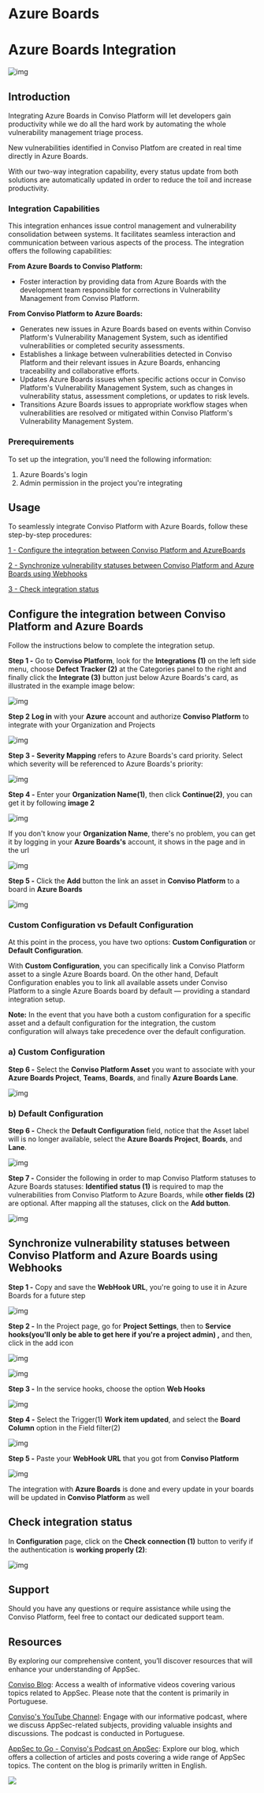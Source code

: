 # Azure Boards

# Azure Boards Integration

<div style={{textAlign: 'center'}}>

![img](../../static/img/azure-boards/integration-azureboards.png)

</div>



## Introduction[​](https://docs.convisoappsec.com/integrations/azure_boards/#introduction)

Integrating Azure Boards in Conviso Platform will let developers gain productivity while we do all the hard work by automating the whole vulnerability management triage process.

New vulnerabilities identified in Conviso Platfom are created in real time directly in Azure Boards.

With our two-way integration capability, every status update from both solutions are automatically updated in order to reduce the toil and increase productivity.

### Integration Capabilities[​](https://docs.convisoappsec.com/integrations/azure-#integration-capabilities)

This integration enhances issue control management and vulnerability consolidation between systems. It facilitates seamless interaction and communication between various aspects of the process. The integration offers the following capabilities:

**From Azure Boards to Conviso Platform:**

*   Foster interaction by providing data from Azure Boards with the development team responsible for corrections in Vulnerability Management from Conviso Platform.

**From Conviso Platform to Azure Boards:**

*   Generates new issues in Azure Boards based on events within Conviso Platform's Vulnerability Management System, such as identified vulnerabilities or completed security assessments.
*   Establishes a linkage between vulnerabilities detected in Conviso Platform and their relevant issues in Azure Boards, enhancing traceability and collaborative efforts.
*   Updates Azure Boards issues when specific actions occur in Conviso Platform's Vulnerability Management System, such as changes in vulnerability status, assessment completions, or updates to risk levels.
*   Transitions Azure Boards issues to appropriate workflow stages when vulnerabilities are resolved or mitigated within Conviso Platform's Vulnerability Management System.



### Prerequirements[​](https://docs.convisoappsec.com/integrations/azure_boards#prerequirements)

To set up the integration, you'll need the following information:

1. Azure Boards's login
2. Admin permission in the project you're integrating



## Usage[​](https://docs.convisoappsec.com/integrations/azure_boards#usage)

To seamlessly integrate Conviso Platform with Azure Boards, follow these step-by-step procedures:

[1 - Configure the integration between Conviso Platform and AzureBoards](#configure-the-integration-between-conviso-platform-and-azure-boards)

[2 - Synchronize vulnerability statuses between Conviso Platform and Azure Boards using Webhooks](#synchronize-vulnerability-statuses-between-conviso-platform-and-azure-boards-using-webhooks)

[3 - Check integration status](#check-integration-status)

## Configure the integration between Conviso Platform and Azure Boards

Follow the instructions below to complete the integration setup.

**Step 1 -** Go to **Conviso Platform**, look for the **Integrations (1)** on the left side menu, choose **Defect Tracker (2)** at the Categories panel to the right and finally click the **Integrate (3)** button just below Azure Boards's card, as illustrated in the example image below:



<div style={{textAlign: 'center'}}>

![img](../../static/img/azure-boards/integration-page-azure.png)

</div>



**Step 2** **Log in** with your **Azure** account and authorize **Conviso Platform** to integrate with your Organization and Projects



<div style={{textAlign: 'center'}}>

![img](../../static/img/azure-boards/login.png)

</div>



**Step 3 -** **Severity Mapping** refers to Azure Boards's card priority. Select which severity will be referenced to Azure Boards's priority:



<div style={{textAlign: 'center'}}>

![img](../../static/img/azure-boards/severity-mapping.png)

</div>



**Step 4 -** Enter your **Organization Name(1)**, then click **Continue(2)**, you can get it by following **image 2**

<div style={{textAlign: 'center'}}>

![img](../../static/img/azure-boards/azure-boards-credentials.png)

</div>



If you don't know your **Organization Name**, there's no problem, you can get it by logging in your **Azure Boards's** account, it shows in the page and in the url

<div style={{textAlign: 'center'}}>

![img](../../static/img/azure-boards/azure-organization.png)

</div>


**Step 5 -** Click the **Add** button the link an asset in **Conviso Platform** to a board in **Azure Boards**

<div style={{textAlign: 'center'}}>

![img](../../static/img/azure-boards/azure-add.png)

</div>

### Custom Configuration vs Default Configuration
At this point in the process, you have two options: **Custom Configuration** or **Default Configuration**.

With **Custom Configuration**, you can specifically link a Conviso Platform asset to a single Azure Boards board. On the other hand, Default Configuration enables you to link all available assets under Conviso Platform to a single Azure Boards board by default — providing a standard integration setup.

**Note:** In the event that you have both a custom configuration for a specific asset and a default configuration for the integration, the custom configuration will always take precedence over the default configuration.

### a) Custom Configuration


**Step 6 -** Select the **Conviso Platform Asset** you want to associate with your **Azure Boards Project**, **Teams**, **Boards**, and finally **Azure Boards Lane**.

<div style={{textAlign: 'center'}}>

![img](../../static/img/azure-boards/azure-add-config.png)

</div>

### b) Default Configuration

**Step 6 -** Check the **Default Configuration** field, notice that the Asset label will is no longer available, select the **Azure Boards Project**, **Boards**, and **Lane**.  

<div style={{textAlign: 'center'}}>

![img](../../static/img/azure-boards/default-config.png)

</div>

**Step 7 -** Consider the following in order to map Conviso Platform statuses to Azure Boards statuses: **Identified status (1)** is required to map the vulnerabilities from Conviso Platform to Azure Boards, while **other fields (2)** are optional. After mapping all the statuses, click on the **Add button**.

<div style={{textAlign: 'center'}}>

![img](../../static/img/azure-boards/status-mapping.png)

</div>

## Synchronize vulnerability statuses between Conviso Platform and Azure Boards using Webhooks

**Step 1 -** Copy and save the **WebHook URL**, you're going to use it in Azure Boards for a future step

<div style={{textAlign: 'center'}}>

![img](../../static/img/azure-boards/cp-configuration.png)

</div>

**Step 2 -** In the Project page, go for **Project Settings**, then to **Service hooks(you'll only be able to get here if you're a project admin) ,** and then, click in the add icon

<div style={{textAlign: 'center'}}>

![img](../../static/img/azure-boards/azure-screen.png)

</div>

<div style={{textAlign: 'center'}}>

![img](../../static/img/azure-boards/azure-service-hooks.png)

</div>

**Step 3 -** In the service hooks, choose the option **Web Hooks**

<div style={{textAlign: 'center'}}>

![img](../../static/img/azure-boards/web-hooks-azure.png)

</div>

**Step 4 -** Select the Trigger(1) **Work item updated**, and select the **Board Column** option in the Field filter(2)

<div style={{textAlign: 'center'}}>

![img](../../static/img/azure-boards/state-azure.png)

</div>

**Step 5 -** Paste your **WebHook URL** that you got from **Conviso Platform**

<div style={{textAlign: 'center'}}>

![img](../../static/img/azure-boards/azure-url.png)

</div>

The integration with **Azure Boards** is done and every update in your boards will be updated in **Conviso Platform** as well

## Check integration status

In **Configuration** page, click on the **Check connection (1)** button to verify if the authentication is **working properly (2)**:

<div style={{textAlign: 'center'}}>

![img](../../static/img/azure-boards/check-connection.png)

</div>

## Support[​](https://docs.convisoappsec.com/integrations/azure_boards#support)

Should you have any questions or require assistance while using the Conviso Platform, feel free to contact our dedicated support team.

## Resources[​](https://docs.convisoappsec.com/integrations/azure_boards#resources)

By exploring our comprehensive content, you’ll discover resources that will enhance your understanding of AppSec.

[Conviso Blog](https://bit.ly/3JtXM8A): Access a wealth of informative videos covering various topics related to AppSec. Please note that the content is primarily in Portuguese.

[Conviso's YouTube Channel](https://www.youtube.com/@convisoappsec): Engage with our informative podcast, where we discuss AppSec-related subjects, providing valuable insights and discussions. The podcast is conducted in Portuguese.

[AppSec to Go - Conviso's Podcast on AppSec](https://spoti.fi/43UJQwN): Explore our blog, which offers a collection of articles and posts covering a wide range of AppSec topics. The content on the blog is primarily written in English.

[![](https://no-cache.hubspot.com/cta/default/5613826/interactive-125788977029.png)](https://cta-service-cms2.hubspot.com/web-interactives/public/v1/track/redirect?encryptedPayload=AVxigLKtcWzoFbzpyImNNQsXC9S54LjJuklwM39zNd7hvSoR%2FVTX%2FXjNdqdcIIDaZwGiNwYii5hXwRR06puch8xINMyL3EXxTMuSG8Le9if9juV3u%2F%2BX%2FCKsCZN1tLpW39gGnNpiLedq%2BrrfmYxgh8G%2BTcRBEWaKasQ%3D&webInteractiveContentId=125788977029&portalId=5613826)